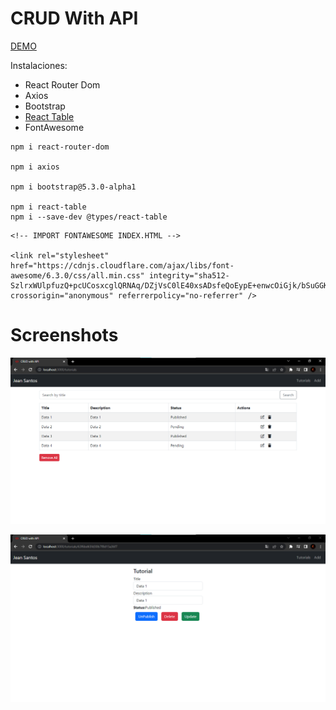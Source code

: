 # CRUD With API

<!-- Extraido de: https://www.bezkoder.com/react-table-example-hooks-crud/ -->
<!-- Extraido de: https://github.com/bezkoder/react-table-crud-example -->

[DEMO](https://server-crud.onrender.com)

Instalaciones:
* React Router Dom
* Axios
* Bootstrap
* [React Table](https://www.npmjs.com/package/react-table)
* FontAwesome

```
npm i react-router-dom

npm i axios

npm i bootstrap@5.3.0-alpha1

npm i react-table
npm i --save-dev @types/react-table
```

```
<!-- IMPORT FONTAWESOME INDEX.HTML -->

<link rel="stylesheet" href="https://cdnjs.cloudflare.com/ajax/libs/font-awesome/6.3.0/css/all.min.css" integrity="sha512-SzlrxWUlpfuzQ+pcUCosxcglQRNAq/DZjVsC0lE40xsADsfeQoEypE+enwcOiGjk/bSuGGKHEyjSoQ1zVisanQ==" crossorigin="anonymous" referrerpolicy="no-referrer" />
```

# Screenshots

![App](/screenshots/screenshot-1.png)

![App](/screenshots/screenshot-2.png)